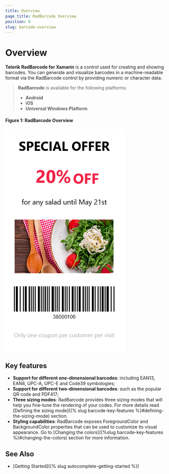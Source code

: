 ```yaml
---
title: Overview
page_title: RadBarcode Overview
position: 0
slug: barcode-overview
---
```


# Overview #

**Telerik RadBarcode for Xamarin** is a control used for creating and showing barcodes. You can generate and visualize barcodes in a machine-readable format via the RadBarcode control by providing numeric or character data.

> **RadBarcode** is available for the following platforms:
> 
> - **Android**
> - **iOS**
> - **Universal Windows Platform**

#### Figure 1: RadBarcode Overview

![RadBarcode Overview](images/barcode_overview.png)

## Key features

* **Support for different one-dimensional barcodes**: including EAN13, EAN8, UPC-A, UPC-E and Code39 symbologies;  
* **Support for different two-dimensional barcodes**:  such as the popular QR code and PDF417;
* **Three sizing modes**: RadBarcode provides three sizing modes that will help you fine-tune the rendering of your codes. For more details read [Defining the sizing mode]({% slug barcode-key-features %}#defining-the-sizing-mode) section.
* **Styling capabilities**: RadBarcode exposes ForegroundColor and BackgroundColor properties that can be used to customize its visual appearance. Go to [Changing the colors]({%slug barcode-key-features %}#changing-the-colors) section for more information.

## See Also

- [Getting Started]({% slug autocomplete-getting-started %})